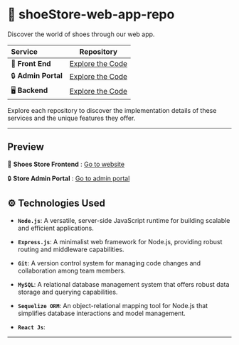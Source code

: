 # 👟 shoeStore-web-app-repo

Discover the world of shoes through our web app. 

| **Service**           |                                   **Repository**                                    |
| :---------------------| :---------------------------------------------------------------------------------: |
| 📃 **Front End**      | [Explore the Code](https://github.com/manojkumar-0108/shoes-store-frontend)        |
| 🔒 **Admin Portal**   | [Explore the Code](https://github.com/manojkumar-0108/shoes-store-admin-service)   |
| 🖥️ **Backend**        | [Explore the Code](https://github.com/manojkumar-0108/shoes-store-backend)         |

Explore each repository to discover the implementation details of these services and the unique features they offer.

---

## Preview

📃 **Shoes Store Frontend** : [Go to website](https://shoes-store-frontend.onrender.com/)        

🔒 **Store Admin Portal** : [Go to admin portal](https://shoes-store-admin-service.onrender.com/)   


## ⚙️ Technologies Used

- **`Node.js`**: A versatile, server-side JavaScript runtime for building scalable and efficient applications.

- **`Express.js`**: A minimalist web framework for Node.js, providing robust routing and middleware capabilities.

- **`Git`**: A version control system for managing code changes and collaboration among team members.

- **`MySQL`**: A relational database management system that offers robust data storage and querying capabilities.

- **`Sequelize ORM`**: An object-relational mapping tool for Node.js that simplifies database interactions and model management.

- **`React Js`**: 

---
